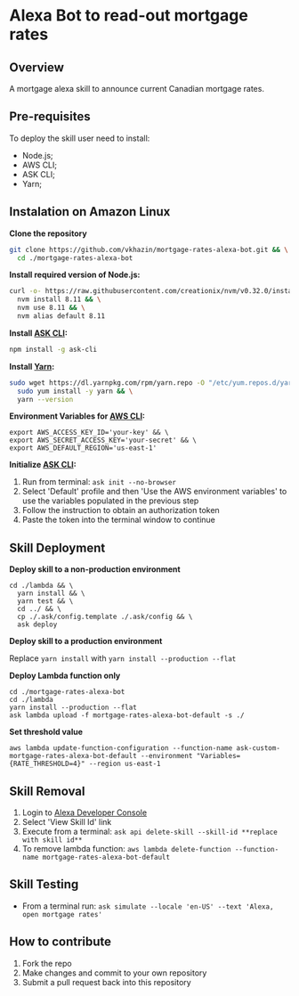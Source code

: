 # Alexa Bot to read-out mortgage rates

## Overview

A mortgage alexa skill to announce current Canadian mortgage rates.

## Pre-requisites

To deploy the skill user need to install:
 - Node.js;
 - AWS CLI;
 - ASK CLI;
 - Yarn;

## Instalation on Amazon Linux

**Clone the repository**
```bash
git clone https://github.com/vkhazin/mortgage-rates-alexa-bot.git && \
  cd ./mortgage-rates-alexa-bot
```

**Install required version of Node.js:**
```bash
curl -o- https://raw.githubusercontent.com/creationix/nvm/v0.32.0/install.sh | bash && \
  nvm install 8.11 && \
  nvm use 8.11 && \
  nvm alias default 8.11
```

**Install [ASK CLI](https://developer.amazon.com/docs/smapi/quick-start-alexa-skills-kit-command-line-interface.html):**
```bash
npm install -g ask-cli
```

**Install [Yarn](https://yarnpkg.com/):**
```bash
sudo wget https://dl.yarnpkg.com/rpm/yarn.repo -O "/etc/yum.repos.d/yarn.repo" && \
  sudo yum install -y yarn && \
  yarn --version
```

**Environment Variables for [AWS CLI](https://aws.amazon.com/cli/):**
```
export AWS_ACCESS_KEY_ID='your-key' && \
export AWS_SECRET_ACCESS_KEY='your-secret' && \
export AWS_DEFAULT_REGION='us-east-1'
```

**Initialize [ASK CLI](https://developer.amazon.com/docs/smapi/quick-start-alexa-skills-kit-command-line-interface.html):**

1. Run from terminal: `ask init --no-browser`
2. Select 'Default' profile and then 'Use the AWS environment variables' to use the variables populated in the previous step
3. Follow the instruction to obtain an authorization token
4. Paste the token into the terminal window to continue

## Skill Deployment

**Deploy skill to a non-production environment**
```
cd ./lambda && \
  yarn install && \
  yarn test && \
  cd ../ && \
  cp ./.ask/config.template ./.ask/config && \
  ask deploy
```

**Deploy skill to a production environment**  

Replace `yarn install` with `yarn install --production --flat`

**Deploy Lambda function only**
```
cd ./mortgage-rates-alexa-bot
cd ./lambda
yarn install --production --flat
ask lambda upload -f mortgage-rates-alexa-bot-default -s ./
```

**Set threshold value**
```
aws lambda update-function-configuration --function-name ask-custom-mortgage-rates-alexa-bot-default --environment "Variables={RATE_THRESHOLD=4}" --region us-east-1
```

## Skill Removal

1. Login to [Alexa Developer Console](https://developer.amazon.com/alexa/console/ask)
2. Select 'View Skill Id' link
3. Execute from a terminal: `ask api delete-skill --skill-id **replace with skill id**`
4. To remove lambda function: `aws lambda delete-function --function-name mortgage-rates-alexa-bot-default`

## Skill Testing

* From a terminal run: `ask simulate --locale 'en-US' --text 'Alexa, open mortgage rates'`

## How to contribute

1. Fork the repo
2. Make changes and commit to your own repository
3. Submit a pull request back into this repository
